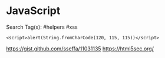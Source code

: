 # JavaScript

Search Tag(s): #helpers #xss

```
<script>alert(String.fromCharCode(120, 115, 115))</script>
```

https://gist.github.com/sseffa/11031135
https://html5sec.org/
